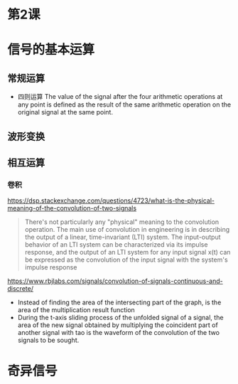 # 第2课

# 信号的基本运算

## 常规运算
- 四则运算 The value of the signal after the four arithmetic operations at any point is defined as the result of the same arithmetic operation on the original signal at the same point.

## 波形变换


## 相互运算
### 卷积
 https://dsp.stackexchange.com/questions/4723/what-is-the-physical-meaning-of-the-convolution-of-two-signals
 > There's not particularly any "physical" meaning to the convolution operation. The main use of convolution in engineering is in describing the output of a linear, time-invariant (LTI) system. The input-output behavior of an LTI system can be characterized via its impulse response, and the output of an LTI system for any input signal x(t) can be expressed as the convolution of the input signal with the system's impulse response

 https://www.rbjlabs.com/signals/convolution-of-signals-continuous-and-discrete/



- Instead of finding the area of the intersecting part of the graph, is the area of the multiplication result function
- During the t-axis sliding process of the unfolded signal of a signal, the area of the new signal obtained by multiplying the coincident part of another signal with tao is the waveform of the convolution of the two signals to be sought.


# 奇异信号
